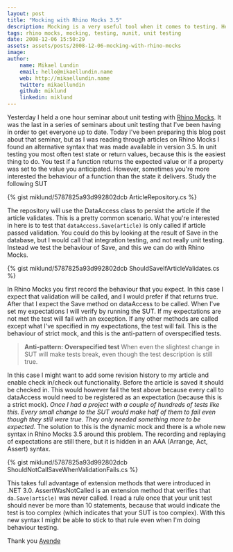 ```yaml
---
layout: post
title: "Mocking with Rhino Mocks 3.5"
description: Mocking is a very useful tool when it comes to testing. Here is a short introduction to Rhino Mocks, my preferred mocking framework on the .NET stack.
tags: rhino mocks, mocking, testing, nunit, unit testing
date: 2008-12-06 15:50:29
assets: assets/posts/2008-12-06-mocking-with-rhino-mocks
image: 
author: 
    name: Mikael Lundin
    email: hello@mikaellundin.name 
    web: http://mikaellundin.name
    twitter: mikaellundin
    github: miklund
    linkedin: miklund                    
---
```


Yesterday I held a one hour seminar about unit testing with [Rhino Mocks](http://ayende.com/projects/rhino-mocks.aspx "Ayende Rahien: Rhino Mocks"). It was the last in a series of seminars about unit testing that I've been having in order to get everyone up to date. Today I've been preparing this blog post about that seminar, but as I was reading through articles on Rhino Mocks I found an alternative syntax that was made available in version 3.5.  In unit testing you most often test state or return values, because this is the easiest thing to do. You test if a function returns the expected value or if a property was set to the value you anticipated. However, sometimes you're more interested the behaviour of a function than the state it delivers.  Study the following SUT

{% gist miklund/5787825a93d992802dcb ArticleRepository.cs %}

The repository will use the DataAccess class to persist the article if the article validates. This is a pretty common scenario.  What you're interested in here is to test that `dataAccess.Save(article)` is only called if article passed validation. You could do this by looking at the result of Save in the database, but I would call that integration testing, and not really unit testing.  Instead we test the behaviour of Save, and this we can do with Rhino Mocks.


{% gist miklund/5787825a93d992802dcb ShouldSaveIfArticleValidates.cs %}

In Rhino Mocks you first record the behaviour that you expect. In this case I expect that validation will be called, and I would prefer if that returns true. After that I expect the Save method on dataAccess to be called.  When I've set my expectations I will verify by running the SUT. If my expectations are not met the test will fail with an exception. If any other methods are called except what I've specified in my expectations, the test will fail. This is the behaviour of strict mock, and this is the anti-pattern of overspecified tests.

> **Anti-pattern: Overspecified test** When even the slightest change in SUT will make tests break, even though the test description is still true.

In this case I might want to add some revision history to my article and enable check in/check out functionality. Before the article is saved it should be checked in. This would however fail the test above because every call to dataAccess would need to be registered as an expectation (because this is a strict mock).  *Once I had a project with a couple of hundreds of tests like this. Every small change to the SUT would make half of them to fail even though they still were true. They only needed something more to be expected.* The solution to this is the dynamic mock and there is a whole new syntax in Rhino Mocks 3.5 around this problem. The recording and replaying of expectations are still there, but it is hidden in an AAA (Arrange, Act, Assert) syntax.

{% gist miklund/5787825a93d992802dcb ShouldNotCallSaveWhenValidationFails.cs %}

This takes full advantage of extension methods that were introduced in .NET 3.0. AssertWasNotCalled is an extension method that verifies that `da.Save(article)` was never called.  I read a rule once that your unit test should never be more than 10 statements, because that would indicate the test is too complex (which indicates that your SUT is too complex). With this new syntax I might be able to stick to that rule even when I'm doing behaviour testing.

Thank you [Ayende](http://ayende.com/Blog/archive/2008/05/16/Rhino-Mocks--Arrange-Act-Assert-Syntax.aspx "Ayende Rahien about Arrange, Act, Assert syntax in Rhino Mocks 3.5")
